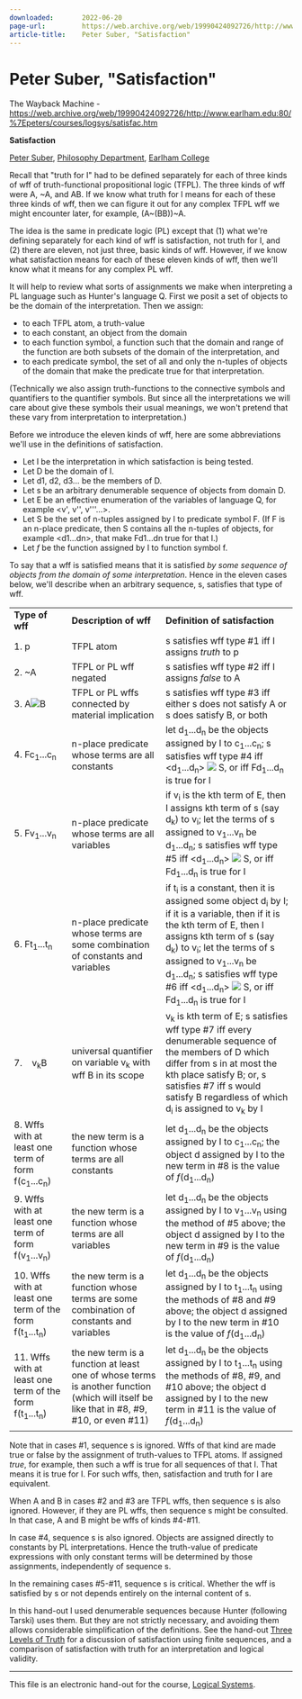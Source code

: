 ```yaml
---
downloaded:       2022-06-20
page-url:         https://web.archive.org/web/19990424092726/http://www.earlham.edu/~peters/courses/logsys/satisfac.htm
article-title:    Peter Suber, "Satisfaction"
---
```

# Peter Suber, "Satisfaction"
The Wayback Machine - https://web.archive.org/web/19990424092726/http://www.earlham.edu:80/%7Epeters/courses/logsys/satisfac.htm

**Satisfaction**

[Peter Suber][1], [Philosophy Department][2], [Earlham College][3]

Recall that "truth for I" had to be defined separately for each of three kinds of wff of truth-functional propositional logic (TFPL). The three kinds of wff were A, ~A, and AB. If we know what truth for I means for each of these three kinds of wff, then we can figure it out for any complex TFPL wff we might encounter later, for example, (A~(BB))~A.

The idea is the same in predicate logic (PL) except that (1) what we're defining separately for each kind of wff is satisfaction, not truth for I, and (2) there are eleven, not just three, basic kinds of wff. However, if we know what satisfaction means for each of these eleven kinds of wff, then we'll know what it means for any complex PL wff.

It will help to review what sorts of assignments we make when interpreting a PL language such as Hunter's language Q. First we posit a set of objects to be the domain of the interpretation. Then we assign:

-   to each TFPL atom, a truth-value
-   to each constant, an object from the domain
-   to each function symbol, a function such that the domain and range of the function are both subsets of the domain of the interpretation, and
-   to each predicate symbol, the set of all and only the n-tuples of objects of the domain that make the predicate true for that interpretation.

(Technically we also assign truth-functions to the connective symbols and quantifiers to the quantifier symbols. But since all the interpretations we will care about give these symbols their usual meanings, we won't pretend that these vary from interpretation to interpretation.)

Before we introduce the eleven kinds of wff, here are some abbreviations we'll use in the definitions of satisfaction.

-   Let I be the interpretation in which satisfaction is being tested.
-   Let D be the domain of I.
-   Let d1, d2, d3... be the members of D.
-   Let s be an arbitrary denumerable sequence of objects from domain D.
-   Let E be an effective enumeration of the variables of language Q, for example <v', v'', v'''...>.
-   Let S be the set of n-tuples assigned by I to predicate symbol F. (If F is an n-place predicate, then S contains all the n-tuples of objects, for example <d1...dn>, that make Fd1...dn true for that I.)
-   Let *f* be the function assigned by I to function symbol f.

To say that a wff is satisfied means that it is satisfied *by some sequence of objects from the domain of some interpretation*. Hence in the eleven cases below, we'll describe when an arbitrary sequence, s, satisfies that type of wff.

<table><tbody><tr><td><strong>Type of wff</strong></td><td><strong>Description of wff</strong></td><td><strong>Definition of satisfaction</strong></td></tr><tr><td>1. p</td><td>TFPL atom</td><td>s satisfies wff type #1 iff I assigns <em>truth</em> to p</td></tr><tr><td>2. ~A</td><td>TFPL or PL wff negated</td><td>s satisfies wff type #2 iff I assigns <em>false</em> to A</td></tr><tr><td>3. A<img src="https://web.archive.org/web/19990424092726im_/http://www.earlham.edu/~peters/writing/matimp.gif">B</td><td>TFPL or PL wffs connected by material implication</td><td>s satisfies wff type #3 iff either s does not satisfy A or s does satisfy B, or both</td></tr><tr><td>4. Fc<sub>1</sub>...c<sub>n</sub></td><td>n-place predicate whose terms are all constants</td><td>let d<sub>1</sub>...d<sub>n</sub> be the objects assigned by I to c<sub>1</sub>...c<sub>n</sub>; s satisfies wff type #4 iff &lt;d<sub>1</sub>...d<sub>n</sub>&gt; <img src="https://web.archive.org/web/19990424092726im_/http://www.earlham.edu/~peters/writing/setmemb.gif"> S, or iff Fd<sub>1</sub>...d<sub>n</sub> is true for I</td></tr><tr><td>5. Fv<sub>1</sub>...v<sub>n</sub></td><td>n-place predicate whose terms are all variables</td><td>if v<sub>i</sub> is the kth term of E, then I assigns kth term of s (say d<sub>k</sub>) to v<sub>i</sub>; let the terms of s assigned to v<sub>1</sub>...v<sub>n</sub> be d<sub>1</sub>...d<sub>n</sub>; s satisfies wff type #5 iff &lt;d<sub>1</sub>...d<sub>n</sub>&gt; <img src="https://web.archive.org/web/19990424092726im_/http://www.earlham.edu/~peters/writing/setmemb.gif"> S, or iff Fd<sub>1</sub>...d<sub>n</sub> is true for I</td></tr><tr><td>6. Ft<sub>1</sub>...t<sub>n</sub></td><td>n-place predicate whose terms are some combination of constants and variables</td><td>if t<sub>i</sub> is a constant, then it is assigned some object d<sub>i</sub> by I; if it is a variable, then if it is the kth term of E, then I assigns kth term of s (say d<sub>k</sub>) to v<sub>i</sub>; let the terms of s assigned to v<sub>1</sub>...v<sub>n</sub> be d<sub>1</sub>...d<sub>n</sub>; s satisfies wff type #6 iff &lt;d<sub>1</sub>...d<sub>n</sub>&gt; <img src="https://web.archive.org/web/19990424092726im_/http://www.earlham.edu/~peters/writing/setmemb.gif"> S, or iff Fd<sub>1</sub>...d<sub>n</sub> is true for I</td></tr><tr><td>7. <img src="https://web.archive.org/web/19990424092726im_/http://www.earlham.edu/~peters/writing/uniq3.gif" width="13" height="19">v<sub>k</sub>B</td><td>universal quantifier on variable v<sub>k</sub> with wff B in its scope</td><td>v<sub>k</sub> is kth term of E; s satisfies wff type #7 iff every denumerable sequence of the members of D which differ from s in at most the kth place satisfy B; or, s satisfies #7 iff s would satisfy B regardless of which d<sub>i</sub> is assigned to v<sub>k</sub> by I</td></tr><tr><td>8. Wffs with at least one term of form f(c<sub>1</sub>...c<sub>n</sub>)</td><td>the new term is a function whose terms are all constants</td><td>let d<sub>1</sub>...d<sub>n</sub> be the objects assigned by I to c<sub>1</sub>...c<sub>n</sub>; the object d assigned by I to the new term in #8 is the value of <em>f</em>(d<sub>1</sub>...d<sub>n</sub>)</td></tr><tr><td>9. Wffs with at least one term of form f(v<sub>1</sub>...v<sub>n</sub>)</td><td>the new term is a function whose terms are all variables</td><td>let d<sub>1</sub>...d<sub>n</sub> be the objects assigned by I to v<sub>1</sub>...v<sub>n</sub> using the method of #5 above; the object d assigned by I to the new term in #9 is the value of <em>f</em>(d<sub>1</sub>...d<sub>n</sub>)</td></tr><tr><td>10. Wffs with at least one term of the form f(t<sub>1</sub>...t<sub>n</sub>)</td><td>the new term is a function whose terms are some combination of constants and variables</td><td>let d<sub>1</sub>...d<sub>n</sub> be the objects assigned by I to t<sub>1</sub>...t<sub>n</sub> using the methods of #8 and #9 above; the object d assigned by I to the new term in #10 is the value of <em>f</em>(d<sub>1</sub>...d<sub>n</sub>)</td></tr><tr><td>11. Wffs with at least one term of the form f(t<sub>1</sub>...t<sub>n</sub>)</td><td>the new term is a function at least one of whose terms is another function (which will itself be like that in #8, #9, #10, or even #11)</td><td>let d<sub>1</sub>...d<sub>n</sub> be the objects assigned by I to t<sub>1</sub>...t<sub>n</sub> using the methods of #8, #9, and #10 above; the object d assigned by I to the new term in #11 is the value of <em>f</em>(d<sub>1</sub>...d<sub>n</sub>)</td></tr></tbody></table>

Note that in cases #1, sequence s is ignored. Wffs of that kind are made true or false by the assignment of truth-values to TFPL atoms. If assigned *true*, for example, then such a wff is true for all sequences of that I. That means it is true for I. For such wffs, then, satisfaction and truth for I are equivalent.

When A and B in cases #2 and #3 are TFPL wffs, then sequence s is also ignored. However, if they are PL wffs, then sequence s might be consulted. In that case, A and B might be wffs of kinds #4-#11.

In case #4, sequence s is also ignored. Objects are assigned directly to constants by PL interpretations. Hence the truth-value of predicate expressions with only constant terms will be determined by those assignments, independently of sequence s.

In the remaining cases #5-#11, sequence s is critical. Whether the wff is satisfied by s or not depends entirely on the internal content of s.

In this hand-out I used denumerable sequences because Hunter (following Tarski) uses them. But they are not strictly necessary, and avoiding them allows considerable simplification of the definitions. See the hand-out [Three Levels of Truth][4] for a discussion of satisfaction using finite sequences, and a comparison of satisfaction with truth for an interpretation and logical validity.

---

This file is an electronic hand-out for the course, [Logical Systems][5].

[1]: https://web.archive.org/web/19990424092726/http://www.earlham.edu/~peters/hometoc.htm
[2]: https://web.archive.org/web/19990424092726/http://www.earlham.edu/~phil/index.htm
[3]: https://web.archive.org/web/19990424092726/http://www.earlham.edu/
[4]: https://web.archive.org/web/19990424092726/http://www.earlham.edu/~peters/courses/logsys/3levels.htm
[5]: https://web.archive.org/web/19990424092726/http://www.earlham.edu/~peters/courses/logsys/lshome.htm
